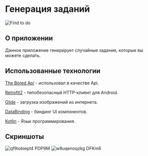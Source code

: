# Генерация заданий 
![Find to do](https://user-images.githubusercontent.com/58069279/129069073-04816352-3d21-442c-a044-4332d51b0421.png)

## О приложении

Данное приложение генерирует случайные задания, которые вы можете сделать.

## Использованные технологии 

[The Bored Api](https://www.boredapi.com) - использовал в качестве Api.

[Retrofit2](https://square.github.io/retrofit/) - типобезопасный HTTP-клиент для Android.

[Glide](https://bumptech.github.io/glide/doc/generatedapi.html) - загрузка изображений из интернета.

[DataBinding](https://developer.android.com/topic/libraries/data-binding) - биндинг UI компонентов.

[Kotlin](https://kotlinlang.org) - Язык программирования.

## Скриншоты

![qf9iobiept4 PDP9M](https://user-images.githubusercontent.com/58069279/129068623-2545173c-120f-42ab-a5b9-4c5db5730663.jpeg)
![w8uqenoqzkg DFKm6](https://user-images.githubusercontent.com/58069279/129068773-fe1b0556-a8d4-4481-8c5f-52045ed226f8.jpeg)

